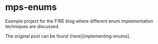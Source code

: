 # mps-enums
Example project for the F1RE blog where different enum implementation techniques are discussed.

The original post can be found (here)[implementing-enums].
